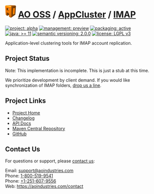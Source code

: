 # [<img src="ao-logo.png" alt="AO Logo" width="35" height="40">](https://github.com/aoindustries) [AO OSS](https://github.com/aoindustries/ao-oss) / [AppCluster](https://github.com/aoindustries/ao-appcluster) / [IMAP](https://github.com/aoindustries/ao-appcluster-imap)

[![project: alpha](https://oss.aoapps.com/ao-badges/project-alpha.svg)](https://aoindustries.com/life-cycle#project-alpha)
[![management: preview](https://oss.aoapps.com/ao-badges/management-preview.svg)](https://aoindustries.com/life-cycle#management-preview)
[![packaging: active](https://oss.aoapps.com/ao-badges/packaging-active.svg)](https://aoindustries.com/life-cycle#packaging-active)  
[![java: &gt;= 11](https://oss.aoapps.com/ao-badges/java-11.svg)](https://docs.oracle.com/en/java/javase/11/docs/api/)
[![semantic versioning: 2.0.0](https://oss.aoapps.com/ao-badges/semver-2.0.0.svg)](http://semver.org/spec/v2.0.0.html)
[![license: LGPL v3](https://oss.aoapps.com/ao-badges/license-lgpl-3.0.svg)](https://www.gnu.org/licenses/lgpl-3.0)

Application-level clustering tools for IMAP account replication.

## Project Status
Note: This implementation is incomplete.  This is just a stub at this time.

We prioritize development by client demand.  If you would like synchronization
of IMAP folders, [drop us a line](https://aoindustries.com/contact).

## Project Links
* [Project Home](https://oss.aoapps.com/appcluster/imap/)
* [Changelog](https://oss.aoapps.com/appcluster/imap/changelog)
* [API Docs](https://oss.aoapps.com/appcluster/imap/apidocs/)
* [Maven Central Repository](https://search.maven.org/artifact/com.aoapps/ao-appcluster-imap)
* [GitHub](https://github.com/aoindustries/ao-appcluster-imap)

## Contact Us
For questions or support, please [contact us](https://aoindustries.com/contact):

Email: [support@aoindustries.com](mailto:support@aoindustries.com)  
Phone: [1-800-519-9541](tel:1-800-519-9541)  
Phone: [+1-251-607-9556](tel:+1-251-607-9556)  
Web: https://aoindustries.com/contact
